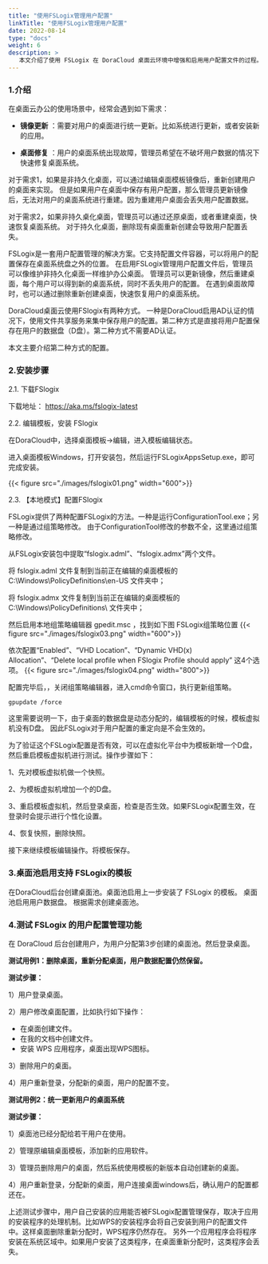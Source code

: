 ```yaml
---
title: "使用FSLogix管理用户配置"
linkTitle: "使用FSLogix管理用户配置"
date: 2022-08-14
type: "docs"
weight: 6
description: >
   本文介绍了使用 FSLogix 在 DoraCloud 桌面云环境中增强和启用用户配置文件的过程。
---
```


### 1.介绍

在桌面云办公的使用场景中，经常会遇到如下需求：

-  **镜像更新** ：需要对用户的桌面进行统一更新。比如系统进行更新，或者安装新的应用。 

-  **桌面修复** ：用户的桌面系统出现故障，管理员希望在不破坏用户数据的情况下快速修复桌面系统。

对于需求1，如果是非持久化桌面，可以通过编辑桌面模板镜像后，重新创建用户的桌面来实现。 但是如果用户在桌面中保存有用户配置，那么管理员更新镜像后，无法对用户的桌面系统进行重建。因为重建用户桌面会丢失用户配置数据。

对于需求2，如果非持久桌化桌面，管理员可以通过还原桌面，或者重建桌面，快速恢复桌面系统。 对于持久化桌面，删除现有桌面重新创建会导致用户配置丢失。

FSLogix是一套用户配置管理的解决方案。它支持配置文件容器，可以将用户的配置保存在桌面系统盘之外的位置。 在启用FSLogix管理用户配置文件后，管理员可以像维护非持久化桌面一样维护办公桌面。 管理员可以更新镜像，然后重建桌面，每个用户可以得到新的桌面系统，同时不丢失用户的配置。 在遇到桌面故障时，也可以通过删除重新创建桌面，快速恢复用户的桌面系统。

DoraCloud桌面云使用FSlogix有两种方式。 一种是DoraCloud启用AD认证的情况下，使用文件共享服务来集中保存用户的配置。第二种方式是直接将用户配置保存在用户的数据盘（D盘）。第二种方式不需要AD认证。

本文主要介绍第二种方式的配置。


### 2.安装步骤

2.1. 下载FSlogix

下载地址：  https://aka.ms/fslogix-latest

2.2. 编辑模板，安装 FSlogix

在DoraCloud中，选择桌面模板->编辑，进入模板编辑状态。

进入桌面模板Windows，打开安装包，然后运行FSLogixAppsSetup.exe，即可完成安装。 

{{< figure src="./images/fslogix01.png" width="600">}}


2.3. 【本地模式】配置FSlogix

FSLogix提供了两种配置FSLogix的方法。一种是运行ConfigurationTool.exe；另一种是通过组策略修改。 由于ConfigurationTool修改的参数不全，这里通过组策略修改。

从FSLogix安装包中提取“fslogix.adml”、“fslogix.admx”两个文件。

将  fslogix.adml    文件复制到当前正在编辑的桌面模板的   C:\Windows\PolicyDefinitions\en-US   文件夹中；

将  fslogix.admx    文件复制到当前正在编辑的桌面模板的    C:\Windows\PolicyDefinitions\      文件夹中；

然后启用本地组策略编辑器  gpedit.msc ，找到如下图 FSLogix组策略位置
{{< figure src="./images/fslogix03.png" width="600">}}

依次配置“Enabled”、“VHD Location”、“Dynamic VHD(x) Allocation”、“Delete local profile when FSlogix Profile should apply” 这4个选项。
{{< figure src="./images/fslogix04.png" width="800">}}

配置完毕后，，关闭组策略编辑器，进入cmd命令窗口，执行更新组策略。

```
gpupdate /force
```

这里需要说明一下，由于桌面的数据盘是动态分配的，编辑模板的时候，模板虚拟机没有D盘。 因此FSLogix对于用户配置的重定向是不会生效的。 

为了验证这个FSLogix配置是否有效，可以在虚拟化平台中为模板新增一个D盘，然后重启模板虚拟机进行测试。操作步骤如下：

1、先对模板虚拟机做一个快照。

2、为模板虚拟机增加一个的D盘。

3、重启模板虚拟机，然后登录桌面，检查是否生效。如果FSLogix配置生效，在登录时会提示进行个性化设置。

4、恢复快照，删除快照。

接下来继续模板编辑操作。将模板保存。


### 3.桌面池启用支持 FSLogix的模板

在DoraCloud后台创建桌面池。桌面池启用上一步安装了 FSLogix 的模板。 桌面池启用用户数据盘。 根据需求创建桌面池。 

### 4.测试 FSLogix 的用户配置管理功能

在 DoraCloud 后台创建用户，为用户分配第3步创建的桌面池。然后登录桌面。

 **测试用例1：删除桌面，重新分配桌面，用户数据配置仍然保留。** 

 **测试步骤：** 

1）用户登录桌面。

2）用户修改桌面配置，比如执行如下操作：

- 在桌面创建文件。 
- 在我的文档中创建文件。
- 安装 WPS 应用程序，桌面出现WPS图标。

3）删除用户的桌面。

4）用户重新登录，分配新的桌面，用户的配置不变。 


 **测试用例2：统一更新用户的桌面系统** 

 **测试步骤：** 

1）桌面池已经分配给若干用户在使用。

2）管理原编辑桌面模板，添加新的应用软件。

3）管理员删除用户的桌面，然后系统使用模板的新版本自动创建新的桌面。

4）用户重新登录，分配新的桌面，用户连接桌面windows后，确认用户的配置都还在。

上述测试步骤中，用户自己安装的应用能否被FSLogix配置管理保存，取决于应用的安装程序的处理机制。比如WPS的安装程序会将自己安装到用户的配置文件中。这样桌面删除重新分配时，WPS程序仍然存在。 另外一个应用程序会将程序安装在系统区域中。如果用户安装了这类程序，在桌面重新分配时，这类程序会丢失。




